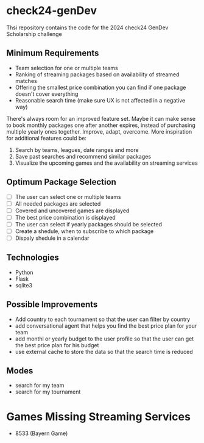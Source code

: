 # check24-genDev
Thsi repository contains the code for the 2024 check24 GenDev Scholarship challenge

## Minimum Requirements
- Team selection for one or multiple teams
- Ranking of streaming packages based on availability of streamed matches
- Offering the smallest price combination you can find if one package doesn't cover everything
- Reasonable search time (make sure UX is not affected in a negative way)

There's always room for an improved feature set. Maybe it can make sense to book monthly packages one after another expires, instead of purchasing multiple yearly ones together. Improve, adapt, overcome.
More inspiration for additional features could be:

1. Search by teams, leagues, date ranges and more
2. Save past searches and recommend similar packages
3. Visualize the upcoming games and the availability on streaming services



## Optimum Package Selection
- [ ] The user can select one or multiple teams
- [ ] All needed packages are selected
- [ ] Covered and uncovered games are displayed
- [ ] The best price combination is displayed
- [ ] The user can  select if yearly packages should be selected
- [ ] Create a shedule, when to subscribe to which package
- [ ] Dispaly shedule in a calendar

## Technologies
- Python
- Flask
- sqlite3

## Possible Improvements
- Add country to each tournament so that the user can filter by country
- add conversational agent that helps you find the best price plan for your team
- add monthl or yearly budget to the user profile so that the user can get the best price plan for his budget
- use external cache to store the data so that the search time is reduced

## Modes
- search for my team
- search for my tournament

# Games Missing Streaming Services
- 8533 (Bayern Game)